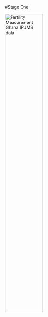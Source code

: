 #Stage One

<img src="https://github.com/OluSure/Personal-Task/blob/main/MsExcel/excel.jpeg" height="50%" width="50%" alt="Fertility Measurement Ghana IPUMS data">
